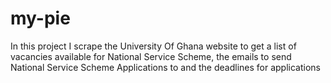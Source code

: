 # my-pie
In this project I scrape the University Of Ghana website to get a list of vacancies available for National Service Scheme, the emails to send National Service Scheme Applications to and the deadlines for applications
